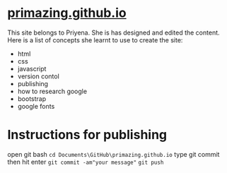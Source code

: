 # [primazing.github.io](https://primazing.github.io)

This site belongs to Priyena. She is has designed and edited the content. Here is a list of concepts she learnt to use to create the site:

* html
* css
* javascript
* version contol
* publishing
* how to research google 
* bootstrap
* google fonts

# Instructions for publishing
open git bash
`cd Documents\GitHub\primazing.github.io`
type git commit then hit enter `git commit -am"your message"`
`git push`

